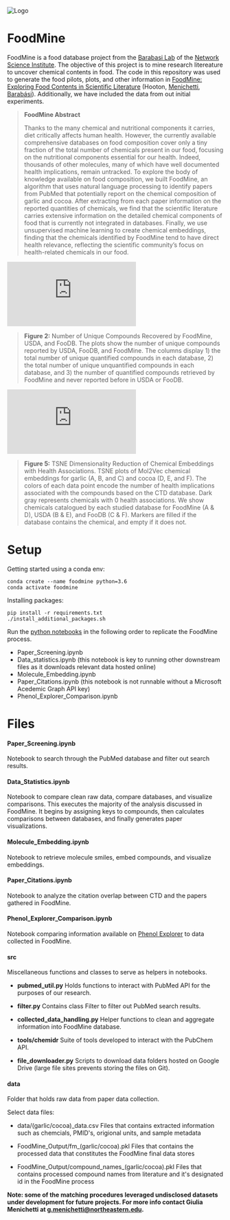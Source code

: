 ![Logo](https://github.com/fhooton/FoodMine/blob/master/images/NetSci_Logo.png)

# FoodMine

FoodMine is a food database project from the [Barabasi Lab](https://www.barabasilab.com/) of the [Network Science Institute](https://www.networkscienceinstitute.org/). The objective of this project is to mine research litereature to uncover chemical contents in food. The code in this repository was used to generate the food pilots, plots, and other information in [FoodMine: Exploring Food Contents in Scientific Literature](https://www.biorxiv.org/content/10.1101/2019.12.17.880062v1) (Hooton, [Menichetti](https://www.barabasilab.com/people/giulia-menichetti), [Barabási](barabasilab.com/people/laszlo-barabasi)). Additionally, we have included the data from out initial experiments.

> **FoodMine Abstract**
> 
> Thanks to the many chemical and nutritional components it carries, diet critically affects human health. However, the currently available comprehensive databases on food composition cover only a tiny fraction of the total number of chemicals present in our food, focusing on the nutritional components essential for our health. Indeed, thousands of other molecules, many of which have well documented health implications, remain untracked. To explore the body of knowledge available on food composition, we built FoodMine, an algorithm that uses natural language processing to identify papers from PubMed that potentially report on the chemical composition of garlic and cocoa. After extracting from each paper information on the reported quantities of chemicals, we find that the scientific literature carries extensive information on the detailed chemical components of food that is currently not integrated in databases. Finally, we use unsupervised machine learning to create chemical embeddings, finding that the chemicals identified by FoodMine tend to have direct health relevance, reflecting the scientific community’s focus on health-related chemicals in our food.

![F3](https://github.com/fhooton/FoodMine/blob/master/images/database-comp.pdf)
> **Figure 2:** Number of Unique Compounds Recovered by FoodMine, USDA, and FooDB. The plots show the number of unique compounds reported by USDA, FooDB, and FoodMine. The columns display 1) the total number of unique quantified compounds in each database, 2) the total number of unique unquantified compounds in each database, and 3) the number of quantified compounds retrieved by FoodMine and never reported before in USDA or FooDB.

![F5](https://github.com/fhooton/FoodMine/blob/master/images/cocoa_TSNE_replot.pdf)
> **Figure 5:** TSNE Dimensionality Reduction of Chemical Embeddings with Health Associations. TSNE plots of Mol2Vec chemical embeddings for garlic (A, B, and C) and cocoa (D, E, and F). The colors of each data point encode the number of health implications associated with the compounds based on the CTD database. Dark gray represents chemicals with 0 health associations. We show chemicals catalogued by each studied database for FoodMine (A & D), USDA (B & E), and FooDB (C & F). Markers are filled if the database contains the chemical, and empty if it does not.

# Setup

Getting started using a conda env:

```shell
conda create --name foodmine python=3.6
conda activate foodmine
```

Installing packages:

```shell
pip install -r requirements.txt
./install_additional_packages.sh
```

Run the [python notebooks](https://jupyter-notebook-beginner-guide.readthedocs.io/en/latest/) in the following order to replicate the FoodMine process.
 - Paper_Screening.ipynb
 - Data_statistics.ipynb (this notebook is key to running other downstream files as it downloads relevant data hosted online)
 - Molecule_Embedding.ipynb
 - Paper_Citations.ipynb (this notebook is not runnable without a Microsoft Acedemic Graph API key)
 - Phenol_Explorer_Comparison.ipynb

# Files

#### Paper_Screening.ipynb
Notebook to search through the PubMed database and filter out search results.

#### Data_Statistics.ipynb
Notebook to compare clean raw data, compare databases, and visualize comparisons. This executes the majority of the analysis discussed in FoodMine. It begins by assigning keys to compounds, then calculates comparisons between databases, and finally generates paper visualizations.

#### Molecule_Embedding.ipynb
Notebook to retrieve molecule smiles, embed compounds, and visualize embeddings.

#### Paper_Citations.ipynb
Notebook to analyze the citation overlap between CTD and the papers gathered in FoodMine.

#### Phenol_Explorer_Comparison.ipynb
Notebook comparing information available on [Phenol Explorer](http://phenol-explorer.eu/) to data collected in FoodMine.

#### src
Miscellaneous functions and classes to serve as helpers in notebooks. 

* **pubmed_util.py**
Holds functions to interact with PubMed API for the purposes of our research.

* **filter.py**
Contains class Filter to filter out PubMed search results.

* **collected_data_handling.py**
Helper functions to clean and aggregate information into FoodMine database.

* **tools/chemidr**
Suite of tools developed to interact with the PubChem API.

* **file_downloader.py**
Scripts to download data folders hosted on Google Drive (large file sites prevents storing the files on Git).

#### data
Folder that holds raw data from paper data collection.

Select data files:

* data/(garlic/cocoa)_data.csv
Files that contains extracted information such as chemcials, PMID's, origional units, and sample metadata

* FoodMine_Output/fm_(garlic/cocoa).pkl
Files that contains the processed data that constitutes the FoodMine final data stores

* FoodMine_Output/compound_names_(garlic/cocoa).pkl
Files that contains processed compound names from literature and it's designated id in the FoodMine process

**Note: some of the matching procedures leveraged undisclosed datasets under development for future projects. For more info contact Giulia Menichetti at g.menichetti@northeastern.edu.**